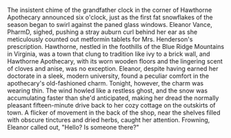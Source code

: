 The insistent chime of the grandfather clock in the corner of Hawthorne Apothecary announced six o'clock, just as the first fat snowflakes of the season began to swirl against the paned glass windows.  Eleanor Vance, PharmD,  sighed, pushing a stray auburn curl behind her ear as she meticulously counted out metformin tablets for Mrs. Henderson's prescription.  Hawthorne, nestled in the foothills of the Blue Ridge Mountains in Virginia, was a town that clung to tradition like ivy to a brick wall, and Hawthorne Apothecary, with its worn wooden floors and the lingering scent of cloves and anise, was no exception. Eleanor, despite having earned her doctorate in a sleek, modern university, found a peculiar comfort in the apothecary's old-fashioned charm.  Tonight, however, the charm was wearing thin.  The wind howled like a restless ghost, and the snow was accumulating faster than she'd anticipated, making her dread the normally pleasant fifteen-minute drive back to her cozy cottage on the outskirts of town.  A flicker of movement in the back of the shop, near the shelves filled with obscure tinctures and dried herbs, caught her attention.  Frowning, Eleanor called out, "Hello? Is someone there?"
